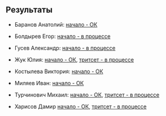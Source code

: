 ## Результаты

- Баранов Анатолий: [начало - ОК](/2016.cpp/task0/baranov/)

- Болдырев Егор: [начало - в процессе](/2016.cpp/task0/boldyrev/)

- Гусев Александр: [начало - в процессе](/2016.cpp/task0/gusev/)

- Жук Юлия: [начало - ОК](/2016.cpp/task0/zhuk/), [тритсет - в процессе](/2016.cpp/task0/zhuk/#1)

- Костылева Виктория: [начало - ОК](/2016.cpp/task0/kostyleva/)

- Миляев Иван: [начало - ОК](/2016.cpp/task0/milyaev/)

- Турчинович Михаил: [начало - ОК](/2016.cpp/task0/turchinovich/), [тритсет - в процессе](/2016.cpp/task0/turchinovich/#1)

- Харисов Дамир [начало - ОК](/2016.cpp/task0/kharisov/), [тритсет - в процессе](/2016.cpp/task0/kharisov/#1)
